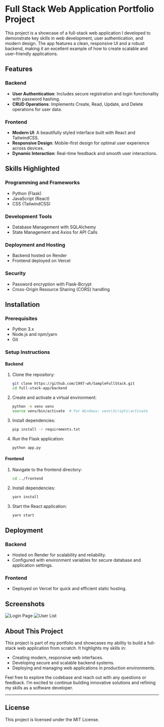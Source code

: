 # Full Stack Web Application Portfolio Project

This project is a showcase of a full-stack web application I developed to demonstrate key skills in web development, user authentication, and modern design. The app features a clean, responsive UI and a robust backend, making it an excellent example of how to create scalable and user-friendly applications.

## Features

### Backend
- **User Authentication**: Includes secure registration and login functionality with password hashing.
- **CRUD Operations**: Implements Create, Read, Update, and Delete operations for user data.

### Frontend
- **Modern UI**: A beautifully styled interface built with React and TailwindCSS.
- **Responsive Design**: Mobile-first design for optimal user experience across devices.
- **Dynamic Interaction**: Real-time feedback and smooth user interactions.

## Skills Highlighted

### Programming and Frameworks
- Python (Flask)
- JavaScript (React)
- CSS (TailwindCSS)

### Development Tools
- Database Management with SQLAlchemy
- State Management and Axios for API Calls

### Deployment and Hosting
- Backend hosted on Render
- Frontend deployed on Vercel

### Security
- Password encryption with Flask-Bcrypt
- Cross-Origin Resource Sharing (CORS) handling

## Installation

### Prerequisites
- Python 3.x
- Node.js and npm/yarn
- Git

### Setup Instructions

#### Backend
1. Clone the repository:
   ```bash
   git clone https://github.com/1997-wh/SampleFullStack.git
   cd full-stack-app/backend
   ```
2. Create and activate a virtual environment:
   ```bash
   python -m venv venv
   source venv/bin/activate  # For Windows: venv\Scripts\activate
   ```
3. Install dependencies:
   ```bash
   pip install -r requirements.txt
   ```
4. Run the Flask application:
   ```bash
   python app.py
   ```

#### Frontend
1. Navigate to the frontend directory:
   ```bash
   cd ../frontend
   ```
2. Install dependencies:
   ```bash
   yarn install
   ```
3. Start the React application:
   ```bash
   yarn start
   ```

## Deployment

### Backend
- Hosted on Render for scalability and reliability.
- Configured with environment variables for secure database and application settings.

### Frontend
- Deployed on Vercel for quick and efficient static hosting.

## Screenshots

![Login Page](https://via.placeholder.com/800x400?text=Login+Page+Screenshot)
![User List](https://via.placeholder.com/800x400?text=User+List+Screenshot)

## About This Project

This project is part of my portfolio and showcases my ability to build a full-stack web application from scratch. It highlights my skills in:
- Creating modern, responsive web interfaces.
- Developing secure and scalable backend systems.
- Deploying and managing web applications in production environments.

Feel free to explore the codebase and reach out with any questions or feedback. I’m excited to continue building innovative solutions and refining my skills as a software developer.

---

## License

This project is licensed under the MIT License.

